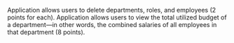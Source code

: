 Application allows users to delete departments, roles, and employees (2 points for each).
Application allows users to view the total utilized budget of a department—in other words, the combined salaries of all employees in that department (8 points).